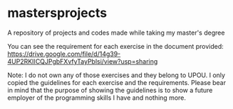 # mastersprojects
A repository of projects and codes made while taking my master's degree

You can see the requirement for each exercise in the document provided: https://drive.google.com/file/d/14g39-4UP2RKIICQJPgbFXvfyTayPblsi/view?usp=sharing

Note: I do not own any of those exercises and they belong to UPOU. I only copied the guidelines for each exercise and the requirements. Please bear in mind that the purpose of showing the guidelines is to show a future employer of the programming skills I have and nothing more.
